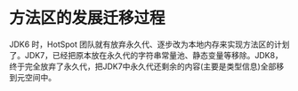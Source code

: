 

# 方法区的发展迁移过程
JDK6 时，HotSpot 团队就有放弃永久代、逐步改为本地内存来实现方法区的计划了。JDK7，已经把原本放在永久代的字符串常量池、静态变量等移除。JDK8，终于完全放弃了永久代，把JDK7中永久代还剩余的内容(主要是类型信息)全部移到元空间中。